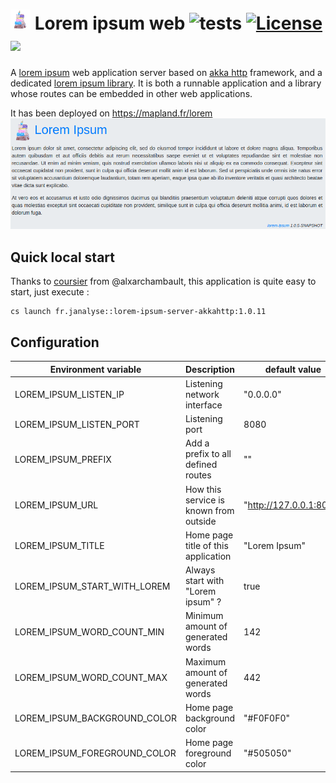 # ![](images/logo-base-32.png) Lorem ipsum web ![tests][tests-workflow] [![License][licenseImg]][licenseLink] [![][LoremIpsumServerAkkaMvnImg]][LoremIpsumServerAkkaMvnLnk]

A [lorem ipsum][wiki-lorem] web application server based on [akka http][akka-http] framework, and
a dedicated [lorem ipsum library][lorem-lib]. 
It is both a runnable application and a library whose routes can be embedded in other web applications.

It has been deployed on https://mapland.fr/lorem
![](images/lorem-ipsum-screenshot.png)


## Quick local start

Thanks to [coursier][cs] from @alxarchambault,
this application is quite easy to start, just execute :
```
cs launch fr.janalyse::lorem-ipsum-server-akkahttp:1.0.11
```

## Configuration
| Environment variable           | Description                                    | default value
| ------------------------------ | ---------------------------------------------- | -----------------
| LOREM_IPSUM_LISTEN_IP          | Listening network interface                    | "0.0.0.0"
| LOREM_IPSUM_LISTEN_PORT        | Listening port                                 | 8080
| LOREM_IPSUM_PREFIX             | Add a prefix to all defined routes             | ""
| LOREM_IPSUM_URL                | How this service is known from outside         | "http://127.0.0.1:8080"
| LOREM_IPSUM_TITLE              | Home page title of this application            | "Lorem Ipsum"
| LOREM_IPSUM_START_WITH_LOREM   | Always start with "Lorem ipsum" ?              | true
| LOREM_IPSUM_WORD_COUNT_MIN     | Minimum amount of generated words              | 142
| LOREM_IPSUM_WORD_COUNT_MAX     | Maximum amount of generated words              | 442
| LOREM_IPSUM_BACKGROUND_COLOR   | Home page background color                     | "#F0F0F0"
| LOREM_IPSUM_FOREGROUND_COLOR   | Home page foreground color                     | "#505050"


[cs]: https://get-coursier.io/
[deployed]:   http://crosson.fr/lorem
[lorem-lib]:  https://github.com/dacr/lorem-ipsum
[wiki-lorem]: https://en.wikipedia.org/wiki/Lorem_ipsum
[akka-http]:  https://doc.akka.io/docs/akka-http/current/index.html

[tests-workflow]: https://github.com/dacr/lorem-ipsum-akkahttp/actions/workflows/scala.yml/badge.svg

[LoremIpsumServerAkka]:       https://github.com/dacr/lorem-ipsum-server-akkahttp
[LoremIpsumServerAkkaMvnImg]: https://img.shields.io/maven-central/v/fr.janalyse/lorem-ipsum-server-akkahttp_2.13.svg
[LoremIpsumServerAkkaMvnLnk]: https://search.maven.org/#search%7Cga%7C1%7Cfr.janalyse.lorem-ipsum-server-akkahttp

[licenseImg]: https://img.shields.io/github/license/dacr/lorem-ipsum-server-akkahttp.svg
[licenseLink]: LICENSE
